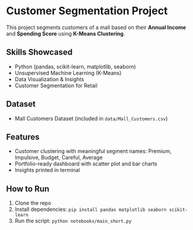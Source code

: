 # Customer Segmentation Project

This project segments customers of a mall based on their **Annual Income** and **Spending Score** using **K-Means Clustering**.

## Skills Showcased
- Python (pandas, scikit-learn, matplotlib, seaborn)
- Unsupervised Machine Learning (K-Means)
- Data Visualization & Insights
- Customer Segmentation for Retail

## Dataset
- Mall Customers Dataset (included in `data/Mall_Customers.csv`)

## Features
- Customer clustering with meaningful segment names: Premium, Impulsive, Budget, Careful, Average
- Portfolio-ready dashboard with scatter plot and bar charts
- Insights printed in terminal

## How to Run
1. Clone the repo
2. Install dependencies: `pip install pandas matplotlib seaborn scikit-learn`
3. Run the script: `python notebooks/main_short.py`

